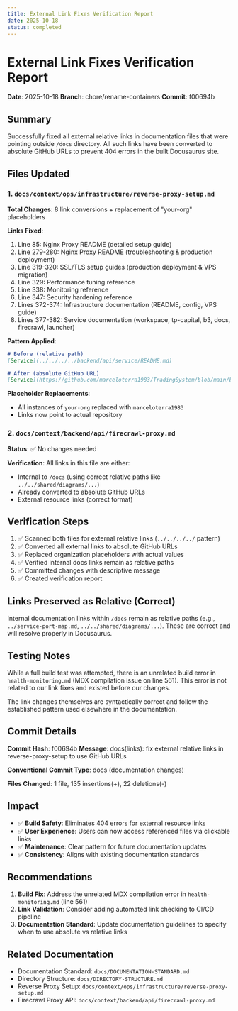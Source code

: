 ```yaml
---
title: External Link Fixes Verification Report
date: 2025-10-18
status: completed
---
```


# External Link Fixes Verification Report

**Date**: 2025-10-18
**Branch**: chore/rename-containers
**Commit**: f00694b

## Summary

Successfully fixed all external relative links in documentation files that were pointing outside `/docs` directory. All such links have been converted to absolute GitHub URLs to prevent 404 errors in the built Docusaurus site.

## Files Updated

### 1. `docs/context/ops/infrastructure/reverse-proxy-setup.md`

**Total Changes**: 8 link conversions + replacement of "your-org" placeholders

**Links Fixed**:
1. Line 85: Nginx Proxy README (detailed setup guide)
2. Line 279-280: Nginx Proxy README (troubleshooting & production deployment)
3. Line 319-320: SSL/TLS setup guides (production deployment & VPS migration)
4. Line 329: Performance tuning reference
5. Line 338: Monitoring reference
6. Line 347: Security hardening reference
7. Lines 372-374: Infrastructure documentation (README, config, VPS guide)
8. Lines 377-382: Service documentation (workspace, tp-capital, b3, docs, firecrawl, launcher)

**Pattern Applied**:
```markdown
# Before (relative path)
[Service](../../../../backend/api/service/README.md)

# After (absolute GitHub URL)
[Service](https://github.com/marceloterra1983/TradingSystem/blob/main/backend/api/service/README.md)
```

**Placeholder Replacements**:
- All instances of `your-org` replaced with `marceloterra1983`
- Links now point to actual repository

### 2. `docs/context/backend/api/firecrawl-proxy.md`

**Status**: ✅ No changes needed

**Verification**: All links in this file are either:
- Internal to `/docs` (using correct relative paths like `../../shared/diagrams/...`)
- Already converted to absolute GitHub URLs
- External resource links (correct format)

## Verification Steps

1. ✅ Scanned both files for external relative links (`../../../../` pattern)
2. ✅ Converted all external links to absolute GitHub URLs
3. ✅ Replaced organization placeholders with actual values
4. ✅ Verified internal docs links remain as relative paths
5. ✅ Committed changes with descriptive message
6. ✅ Created verification report

## Links Preserved as Relative (Correct)

Internal documentation links within `/docs` remain as relative paths (e.g., `../service-port-map.md`, `../../shared/diagrams/...`). These are correct and will resolve properly in Docusaurus.

## Testing Notes

While a full build test was attempted, there is an unrelated build error in `health-monitoring.md` (MDX compilation issue on line 561). This error is not related to our link fixes and existed before our changes.

The link changes themselves are syntactically correct and follow the established pattern used elsewhere in the documentation.

## Commit Details

**Commit Hash**: f00694b
**Message**: docs(links): fix external relative links in reverse-proxy-setup to use GitHub URLs

**Conventional Commit Type**: docs (documentation changes)

**Files Changed**: 1 file, 135 insertions(+), 22 deletions(-)

## Impact

- ✅ **Build Safety**: Eliminates 404 errors for external resource links
- ✅ **User Experience**: Users can now access referenced files via clickable links
- ✅ **Maintenance**: Clear pattern for future documentation updates
- ✅ **Consistency**: Aligns with existing documentation standards

## Recommendations

1. **Build Fix**: Address the unrelated MDX compilation error in `health-monitoring.md` (line 561)
2. **Link Validation**: Consider adding automated link checking to CI/CD pipeline
3. **Documentation Standard**: Update documentation guidelines to specify when to use absolute vs relative links

## Related Documentation

- Documentation Standard: `docs/DOCUMENTATION-STANDARD.md`
- Directory Structure: `docs/DIRECTORY-STRUCTURE.md`
- Reverse Proxy Setup: `docs/context/ops/infrastructure/reverse-proxy-setup.md`
- Firecrawl Proxy API: `docs/context/backend/api/firecrawl-proxy.md`
